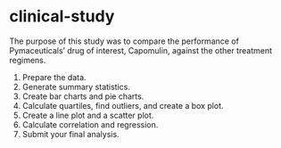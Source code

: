 # clinical-study
The purpose of this study was to compare the performance of Pymaceuticals’ drug of interest, Capomulin, against the other treatment regimens.
1. Prepare the data.
2. Generate summary statistics. 
3. Create bar charts and pie charts.
4. Calculate quartiles, find outliers, and create a box plot.
5. Create a line plot and a scatter plot.
6. Calculate correlation and regression.
7. Submit your final analysis.
